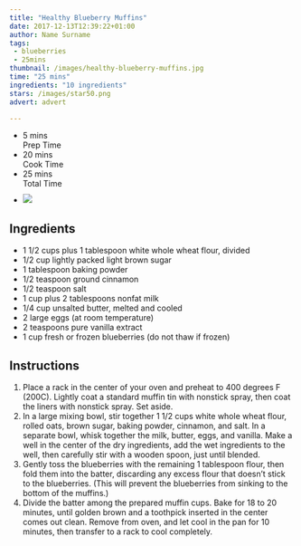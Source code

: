 ```yaml
---
title: "Healthy Blueberry Muffins"
date: 2017-12-13T12:39:22+01:00
author: Name Surname
tags:
 - blueberries
 - 25mins
thumbnail: /images/healthy-blueberry-muffins.jpg
time: "25 mins"
ingredients: "10 ingredients"
stars: /images/star50.png
advert: advert

---
```


<div class="cookingSummary">
<ul class="cookingSummary">
	<li>5 mins<br>Prep Time</li>
	<li>20 mins<br>Cook Time</li>
	<li>25 mins<br>Total Time</li>
	<li style="padding-top: 10px"><img src="/images/star50.png"></li>
</div>

## Ingredients
-	1 1/2 cups plus 1 tablespoon white whole wheat flour, divided
-	1/2 cup lightly packed light brown sugar
-	1 tablespoon baking powder
-	1/2 teaspoon ground cinnamon
-	1/2 teaspoon salt
-	1 cup plus 2 tablespoons nonfat milk
-	1/4 cup unsalted butter, melted and cooled
-	2 large eggs (at room temperature)
-	2 teaspoons pure vanilla extract
-	1 cup fresh or frozen blueberries (do not thaw if frozen)


## Instructions
1. Place a rack in the center of your oven and preheat to 400 degrees F (200C). Lightly coat a standard muffin tin with nonstick spray, then coat the liners with nonstick spray. Set aside.
2. In a large mixing bowl, stir together 1 1/2 cups white whole wheat flour, rolled oats, brown sugar, baking powder, cinnamon, and salt. In a separate bowl, whisk together the milk, butter, eggs, and vanilla. Make a well in the center of the dry ingredients, add the wet ingredients to the well, then carefully stir with a wooden spoon, just until blended.
3. Gently toss the blueberries with the remaining 1 tablespoon flour, then fold them into the batter, discarding any excess flour that doesn’t stick to the blueberries. (This will prevent the blueberries from sinking to the bottom of the muffins.)
4. Divide the batter among the prepared muffin cups. Bake for 18 to 20 minutes, until golden brown and a toothpick inserted in the center comes out clean. Remove from oven, and let cool in the pan for 10 minutes, then transfer to a rack to cool completely.